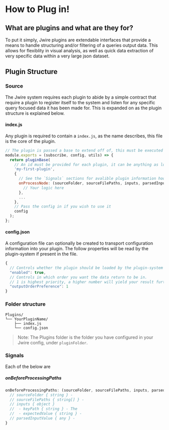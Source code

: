 # How to Plug in!

## What are plugins and what are they for?

To put it simply, Jwire plugins are extendable interfaces that provide a means to handle structuring and/or filtering of a queries output data. This allows for flexiblity in visual analysis, as well as quick data extraction of very specific data within a very large json dataset.

## Plugin Structure

### Source

The Jwire system requires each plugin to abide by a simple contract that require a plugin to register itself to the system and listen for any specific query focused data it has been made for. This is expanded on as the plugin structure is explained below.

#### index.js

Any plugin is required to contain a `index.js`, as the name describes, this file is the core of the plugin.

```javascript
// The plugin is passed a base to extend off of, this must be executed an returned as follows:
module.exports = (subscribe, config, utils) => {
  return pluginBase(
    // An id must be provided for each plugin, it can be anything as long as it is unique.
    'my-first-plugin',
    {
      // See the `Signals` sections for avalible plugin information hooks
      onProcessNode: (sourceFolder, sourceFilePaths, inputs, parsedInputValue) => {
        // Your logic here
      },
      ...
    },
    // Pass the config in if you wish to use it
    config
  );
};

```

#### config.json

A configuration file can optionally be created to transport configuration information into your plugin. The follow properties will be read by the plugin-system if present in the file.

```javascript
{
  // Controls whether the plugin should be loaded by the plugin-system
  "enabled": true,
  // Controls in which order you want the data return to be in.
  // 1 is highest priority, a higher number will yield your result further from the top of the output object. If no value is given then the system assigns a number to the plugin during loadtime. (Note: This assigned number may vary and is not constant.)
  "outputOrderPreference": 1
}

```

### Folder structure

```
Plugins/
└── YourPluginName/
    ├── index.js
    └── config.json
```
> Note: The Plugins folder is the folder you have configured in your Jwire config, under `pluginFolder`.

### Signals

Each of the below are

##### onBeforeProcessingPaths
```javascript
onBeforeProcessingPaths: (sourceFolder, sourceFilePaths, inputs, parsedInputValue) => {
  // sourceFolder { string } -
  // sourceFilePaths { string[] } -
  // inputs { object }
  //  - keyPath { string } - The
  //  - expectedValue { string } -
  // parsedInputValue { any } -
}
```

